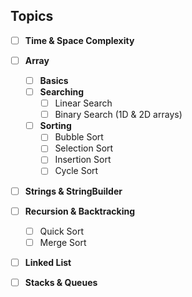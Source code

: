## Topics

- [ ] **Time & Space Complexity**
- [ ] **Array**
    - [ ] **Basics**
    - [ ] **Searching**
        - [ ] Linear Search
        - [ ] Binary Search (1D & 2D arrays)
    - [ ] **Sorting**
        - [ ] Bubble Sort
        - [ ] Selection Sort
        - [ ] Insertion Sort
        - [ ] Cycle Sort 
- [ ] **Strings & StringBuilder**
- [ ] **Recursion & Backtracking**
    - [ ] Quick Sort
    - [ ] Merge Sort
- [ ] **Linked List**
- [ ] **Stacks & Queues**

